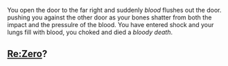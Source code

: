 You open the door to the far right and suddenly *blood* flushes out the door. pushing you against the other door as your bones shatter from both the impact and the pressulre of the blood. You have entered shock and your lungs fill with blood, you choked and died a _bloody death_.

## [Re:Zero](../README.md)?

